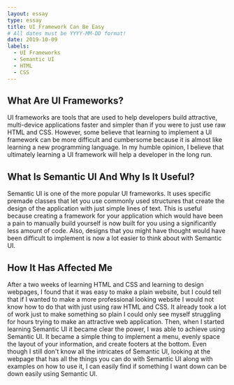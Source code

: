 ```yaml
---
layout: essay
type: essay
title: UI Framework Can Be Easy
# All dates must be YYYY-MM-DD format!
date: 2019-10-09
labels:
  - UI Frameworks
  - Semantic UI
  - HTML
  - CSS
---
```


## What Are UI Frameworks?

UI frameworks are tools that are used to help developers build attractive, multi-device applications faster and simpler than if you were to just use raw HTML and CSS. However, some believe that learning to implement a UI framework can be more difficult and cumbersome because it is almost like learning a new programming language. In my humble opinion, I believe that ultimately learning a UI framework will help a developer in the long run.

## What Is Semantic UI And Why Is It Useful?

Semantic UI is one of the more popular UI frameworks. It uses specific premade classes that let you use commonly used structures that create the design of the application with just simple lines of text. This is useful because creating a framework for your application which would have been a pain to manually build yourself is now built for you using a significantly less amount of code. Also, designs that you might have thought would have been difficult to implement is now a lot easier to think about with Semantic UI.

## How It Has Affected Me

After a two weeks of learning HTML and CSS and learning to design webpages, I found that it was easy to make a plain website, but I could tell that if I wanted to make a more professional looking website I would not know how to do that with just using raw HTML and CSS. It already took a lot of work just to make something so plain I could only see myself struggling for hours trying to make an attractive web application. Then, when I started learning Semantic UI it became clear the power, I was able to achieve using Semantic UI. It became a simple thing to implement a menu, evenly space the layout of your information, and create footers at the bottom. Even though I still don't know all the intricates of Semantic UI, looking at the webpage that has all the things you can do with Semantic UI along with examples on how to use it, I can easily find if something I want down can be down easily using Semantic UI.
